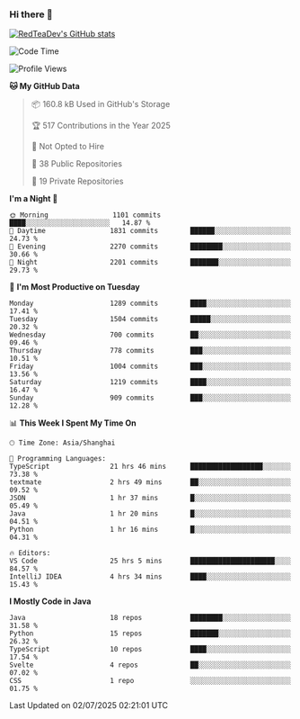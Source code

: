### Hi there 👋

<!--
**RedTeaDev/RedTeaDev** is a ✨ _special_ ✨ repository because its `README.md` (this file) appears on your GitHub profile.

Here are some ideas to get you started:

- 🔭 I’m currently working on ...
- 🌱 I’m currently learning ...
- 👯 I’m looking to collaborate on ...
- 🤔 I’m looking for help with ...
- 💬 Ask me about ...
- 📫 How to reach me: ...
- 😄 Pronouns: ...
- ⚡ Fun fact: ...
-->

<!--
[![wakatime](https://wakatime.com/badge/user/6b101ed0-04c0-4490-9283-eb61f2efff96.svg)](https://wakatime.com/@6b101ed0-04c0-4490-9283-eb61f2efff96)
!-->

[![RedTeaDev's GitHub stats](https://github-readme-stats.vercel.app/api?username=RedTeaDev\&include_all_commits=true)](https://github.com/anuraghazra/github-readme-stats)
<!--
[![willianrod's wakatime stats](https://github-readme-stats.vercel.app/api/wakatime?username=RedTeaDev)](https://github.com/anuraghazra/github-readme-stats)
!-->
<!--START_SECTION:waka-->
![Code Time](http://img.shields.io/badge/Code%20Time-3%2C336%20hrs%2033%20mins-blue)

![Profile Views](http://img.shields.io/badge/Profile%20Views-0-blue)

**🐱 My GitHub Data** 

> 📦 160.8 kB Used in GitHub's Storage 
 > 
> 🏆 517 Contributions in the Year 2025
 > 
> 🚫 Not Opted to Hire
 > 
> 📜 38 Public Repositories 
 > 
> 🔑 19 Private Repositories 
 > 
**I'm a Night 🦉** 

```text
🌞 Morning                1101 commits        ████░░░░░░░░░░░░░░░░░░░░░   14.87 % 
🌆 Daytime                1831 commits        ██████░░░░░░░░░░░░░░░░░░░   24.73 % 
🌃 Evening                2270 commits        ████████░░░░░░░░░░░░░░░░░   30.66 % 
🌙 Night                  2201 commits        ███████░░░░░░░░░░░░░░░░░░   29.73 % 
```
📅 **I'm Most Productive on Tuesday** 

```text
Monday                   1289 commits        ████░░░░░░░░░░░░░░░░░░░░░   17.41 % 
Tuesday                  1504 commits        █████░░░░░░░░░░░░░░░░░░░░   20.32 % 
Wednesday                700 commits         ██░░░░░░░░░░░░░░░░░░░░░░░   09.46 % 
Thursday                 778 commits         ███░░░░░░░░░░░░░░░░░░░░░░   10.51 % 
Friday                   1004 commits        ███░░░░░░░░░░░░░░░░░░░░░░   13.56 % 
Saturday                 1219 commits        ████░░░░░░░░░░░░░░░░░░░░░   16.47 % 
Sunday                   909 commits         ███░░░░░░░░░░░░░░░░░░░░░░   12.28 % 
```


📊 **This Week I Spent My Time On** 

```text
🕑︎ Time Zone: Asia/Shanghai

💬 Programming Languages: 
TypeScript               21 hrs 46 mins      ██████████████████░░░░░░░   73.38 % 
textmate                 2 hrs 49 mins       ██░░░░░░░░░░░░░░░░░░░░░░░   09.52 % 
JSON                     1 hr 37 mins        █░░░░░░░░░░░░░░░░░░░░░░░░   05.49 % 
Java                     1 hr 20 mins        █░░░░░░░░░░░░░░░░░░░░░░░░   04.51 % 
Python                   1 hr 16 mins        █░░░░░░░░░░░░░░░░░░░░░░░░   04.31 % 

🔥 Editors: 
VS Code                  25 hrs 5 mins       █████████████████████░░░░   84.57 % 
IntelliJ IDEA            4 hrs 34 mins       ████░░░░░░░░░░░░░░░░░░░░░   15.43 % 
```

**I Mostly Code in Java** 

```text
Java                     18 repos            ████████░░░░░░░░░░░░░░░░░   31.58 % 
Python                   15 repos            ███████░░░░░░░░░░░░░░░░░░   26.32 % 
TypeScript               10 repos            ████░░░░░░░░░░░░░░░░░░░░░   17.54 % 
Svelte                   4 repos             ██░░░░░░░░░░░░░░░░░░░░░░░   07.02 % 
CSS                      1 repo              ░░░░░░░░░░░░░░░░░░░░░░░░░   01.75 % 
```




 Last Updated on 02/07/2025 02:21:01 UTC
<!--END_SECTION:waka-->


